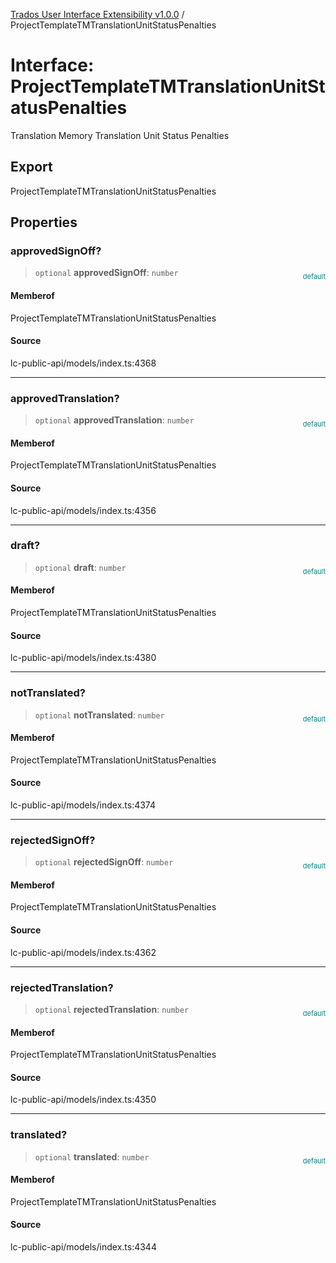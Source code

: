 [Trados User Interface Extensibility v1.0.0](../wiki/globals) / ProjectTemplateTMTranslationUnitStatusPenalties

# Interface: ProjectTemplateTMTranslationUnitStatusPenalties

Translation Memory Translation Unit Status Penalties

## Export

ProjectTemplateTMTranslationUnitStatusPenalties

## Properties

### approvedSignOff?

> `optional` **approvedSignOff**: `number`

<div style="display:inline; float:right; color:#008080; margin-top:-23px; font-size:11px">default</div><div style="display: inline;"></div>

#### Memberof

ProjectTemplateTMTranslationUnitStatusPenalties

#### Source

lc-public-api/models/index.ts:4368

***

### approvedTranslation?

> `optional` **approvedTranslation**: `number`

<div style="display:inline; float:right; color:#008080; margin-top:-23px; font-size:11px">default</div><div style="display: inline;"></div>

#### Memberof

ProjectTemplateTMTranslationUnitStatusPenalties

#### Source

lc-public-api/models/index.ts:4356

***

### draft?

> `optional` **draft**: `number`

<div style="display:inline; float:right; color:#008080; margin-top:-23px; font-size:11px">default</div><div style="display: inline;"></div>

#### Memberof

ProjectTemplateTMTranslationUnitStatusPenalties

#### Source

lc-public-api/models/index.ts:4380

***

### notTranslated?

> `optional` **notTranslated**: `number`

<div style="display:inline; float:right; color:#008080; margin-top:-23px; font-size:11px">default</div><div style="display: inline;"></div>

#### Memberof

ProjectTemplateTMTranslationUnitStatusPenalties

#### Source

lc-public-api/models/index.ts:4374

***

### rejectedSignOff?

> `optional` **rejectedSignOff**: `number`

<div style="display:inline; float:right; color:#008080; margin-top:-23px; font-size:11px">default</div><div style="display: inline;"></div>

#### Memberof

ProjectTemplateTMTranslationUnitStatusPenalties

#### Source

lc-public-api/models/index.ts:4362

***

### rejectedTranslation?

> `optional` **rejectedTranslation**: `number`

<div style="display:inline; float:right; color:#008080; margin-top:-23px; font-size:11px">default</div><div style="display: inline;"></div>

#### Memberof

ProjectTemplateTMTranslationUnitStatusPenalties

#### Source

lc-public-api/models/index.ts:4350

***

### translated?

> `optional` **translated**: `number`

<div style="display:inline; float:right; color:#008080; margin-top:-23px; font-size:11px">default</div><div style="display: inline;"></div>

#### Memberof

ProjectTemplateTMTranslationUnitStatusPenalties

#### Source

lc-public-api/models/index.ts:4344
